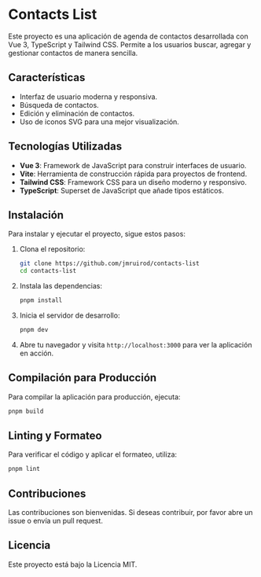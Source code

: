 # Contacts List

Este proyecto es una aplicación de agenda de contactos desarrollada con Vue 3, TypeScript y Tailwind CSS. Permite a los usuarios buscar, agregar y gestionar contactos de manera sencilla.

## Características

- Interfaz de usuario moderna y responsiva.
- Búsqueda de contactos.
- Edición y eliminación de contactos.
- Uso de iconos SVG para una mejor visualización.

## Tecnologías Utilizadas

- **Vue 3**: Framework de JavaScript para construir interfaces de usuario.
- **Vite**: Herramienta de construcción rápida para proyectos de frontend.
- **Tailwind CSS**: Framework CSS para un diseño moderno y responsivo.
- **TypeScript**: Superset de JavaScript que añade tipos estáticos.

## Instalación

Para instalar y ejecutar el proyecto, sigue estos pasos:

1. Clona el repositorio:

   ```bash
   git clone https://github.com/jmruirod/contacts-list
   cd contacts-list
   ```

2. Instala las dependencias:

   ```bash
   pnpm install
   ```

3. Inicia el servidor de desarrollo:

   ```bash
   pnpm dev
   ```

4. Abre tu navegador y visita `http://localhost:3000` para ver la aplicación en acción.

## Compilación para Producción

Para compilar la aplicación para producción, ejecuta:

```bash
pnpm build
```

## Linting y Formateo

Para verificar el código y aplicar el formateo, utiliza:

```bash
pnpm lint
```

## Contribuciones

Las contribuciones son bienvenidas. Si deseas contribuir, por favor abre un issue o envía un pull request.

## Licencia

Este proyecto está bajo la Licencia MIT.
